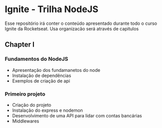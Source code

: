 # Ignite - Trilha NodeJS
Esse repositório irá conter o conteúdo apresentado durante todo o curso Ignite da Rocketseat.
Usa organizacão será através de capitulos

## Chapter I
### Fundamentos do NodeJS
- Apresentação dos fundamanetos do node
- Instalação de dependências
- Exemplos de criação de api

### Primeiro projeto
- Criação do projeto
- Instalação do express e nodemon
- Desenvolvimento de uma API para lidar com contas bancárias
- Middlewares
